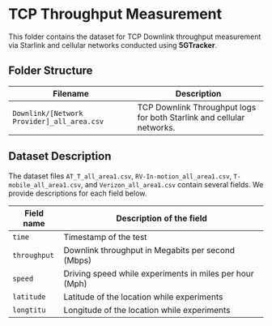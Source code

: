 # TCP Throughput Measurement

This folder contains the dataset for TCP Downlink throughput measurement via Starlink and cellular networks conducted using **5GTracker**.

## Folder Structure   

| Filename                    | Description                                                                                                |
|-----------------------------|------------------------------------------------------------------------------------------------------------|
| `Downlink/[Network Provider]_all_area.csv` | TCP Downlink Throughput logs for both Starlink and cellular networks.|

## Dataset Description

The dataset files `AT_T_all_area1.csv`, `RV-In-motion_all_area1.csv`, `T-mobile_all_area1.csv`, and `Verizon_all_area1.csv` contain several fields. We provide descriptions for each field below.

| Field name           | Description of the field                                           |
|----------------------|--------------------------------------------------------------------|
| `time`               | Timestamp of the test                           |
| `throughput`         | Downlink throughput in Megabits per second (Mbps)                  |
| `speed`        | Driving speed while experiments in miles per hour (Mph)                   |
| `latitude`         | Latitude of the location while experiments                             |
| `longtitu`    |Longitude of the location while experiments|

